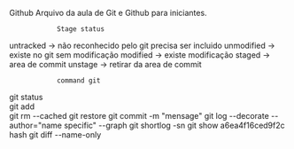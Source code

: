 Github
Arquivo da aula de Git e Github para iniciantes.

				Stage status
untracked -> não reconhecido pelo git precisa ser incluido
unmodified -> existe no git sem modificação
modified -> existe modificação
staged -> area de commit
unstage -> retirar da area de commit

				command git
git status			
git add <file>			
git rm --cached <file>
git restore <file>
git commit -m "mensage"
git log --decorate --author="name specific" --graph
git shortlog -sn
git show a6ea4f16ced9f2c hash 
git diff --name-only
